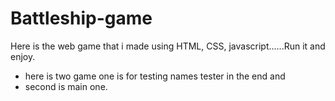 # Battleship-game
Here is the web game that i made using HTML, CSS,  javascript......Run it and enjoy.
* here is two game one is for testing names tester in the end and
* second is main one.
